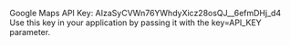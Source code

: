 Google Maps API Key: AIzaSyCVWn76YWhdyXicz28osQJ__6efmDHj_d4
Use this key in your application by passing it with the key=API_KEY parameter.
